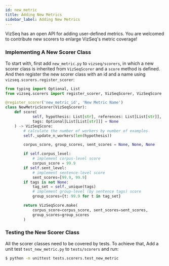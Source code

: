 ```yaml
---
id: new_metric
title: Adding New Metrics
sidebar_label: Adding New Metrics
---
```


VizSeq has an open API for adding user-defined metrics. You are welcomed to contribute new scorers to enlarge VizSeq's metric coverage!

### Implementing A New Scorer Class
To start with, first add `new_metric.py` to `vizseq/scorers`, in which a new scorer class is inherited from `VizSeqScorer` and a `score` method is defined.
And then register the new scorer class with an id and a name using `vizseq.scorers.register_scorer`:

```python
from typing import Optional, List
from vizseq.scorers import register_scorer, VizSeqScorer, VizSeqScore

@register_scorer('new_metric_id', 'New Metric Name')
class NewMetricScorer(VizSeqScorer):
    def score(
            self, hypothesis: List[str], references: List[List[str]],
            tags: Optional[List[List[str]]] = None
    ) -> VizSeqScore:
        # calculate the number of workers by number of examples
        self._update_n_workers(len(hypothesis))

        corpus_score, group_scores, sent_scores = None, None, None

        if self.corpus_level:
            # implement corpus-level score
            corpus_score = 99.9
        if self.sent_level:
            # implement sentence-level score
            sent_scores=[99.9, 99.9]
        if tags is not None:
            tag_set = self._unique(tags)
            # implement group-level (by sentence tags) score
            group_scores={t: 99.9 for t in tag_set}

        return VizSeqScore.make(
            corpus_score=corpus_score, sent_scores=sent_scores,
            group_scores=group_scores
        )
```

### Testing the New Scorer Class

All the scorer classes need to be covered by tests. To achieve that, Add a unit test `test_new_metric.py` to `tests/scorers` and run:

```bash
$ python -m unittest tests.scorers.test_new_metric
```

